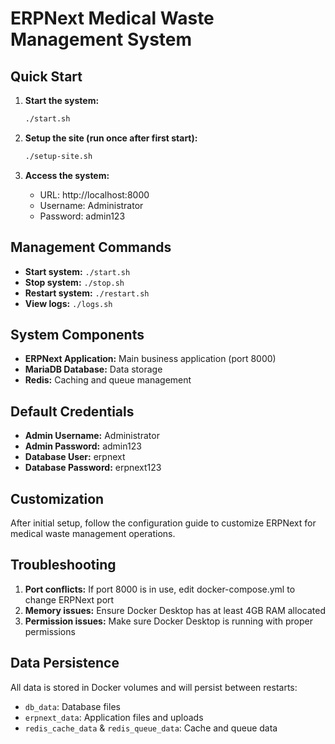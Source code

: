 # ERPNext Medical Waste Management System

## Quick Start

1. **Start the system:**
   ```bash
   ./start.sh
   ```

2. **Setup the site (run once after first start):**
   ```bash
   ./setup-site.sh
   ```

3. **Access the system:**
   - URL: http://localhost:8000
   - Username: Administrator
   - Password: admin123

## Management Commands

- **Start system:** `./start.sh`
- **Stop system:** `./stop.sh`
- **Restart system:** `./restart.sh`
- **View logs:** `./logs.sh`

## System Components

- **ERPNext Application:** Main business application (port 8000)
- **MariaDB Database:** Data storage
- **Redis:** Caching and queue management

## Default Credentials

- **Admin Username:** Administrator
- **Admin Password:** admin123
- **Database User:** erpnext
- **Database Password:** erpnext123

## Customization

After initial setup, follow the configuration guide to customize ERPNext for medical waste management operations.

## Troubleshooting

1. **Port conflicts:** If port 8000 is in use, edit docker-compose.yml to change ERPNext port
2. **Memory issues:** Ensure Docker Desktop has at least 4GB RAM allocated
3. **Permission issues:** Make sure Docker Desktop is running with proper permissions

## Data Persistence

All data is stored in Docker volumes and will persist between restarts:
- `db_data`: Database files
- `erpnext_data`: Application files and uploads
- `redis_cache_data` & `redis_queue_data`: Cache and queue data
